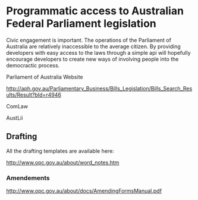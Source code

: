 # Programmatic access to Australian Federal Parliament legislation

Civic engagement is important. The operations of the Parliament of Australia are relatively inaccessible to the average citizen. By providing developers with easy access to the laws through a simple api will hopefully encourage developers to create new ways of involving people into the democractic process.

Parliament of Australia Website

http://aph.gov.au/Parliamentary_Business/Bills_Legislation/Bills_Search_Results/Result?bId=r4946

ComLaw


AustLii


## Drafting

All the drafting templates are available here:

http://www.opc.gov.au/about/word_notes.htm

### Amendements

http://www.opc.gov.au/about/docs/AmendingFormsManual.pdf
